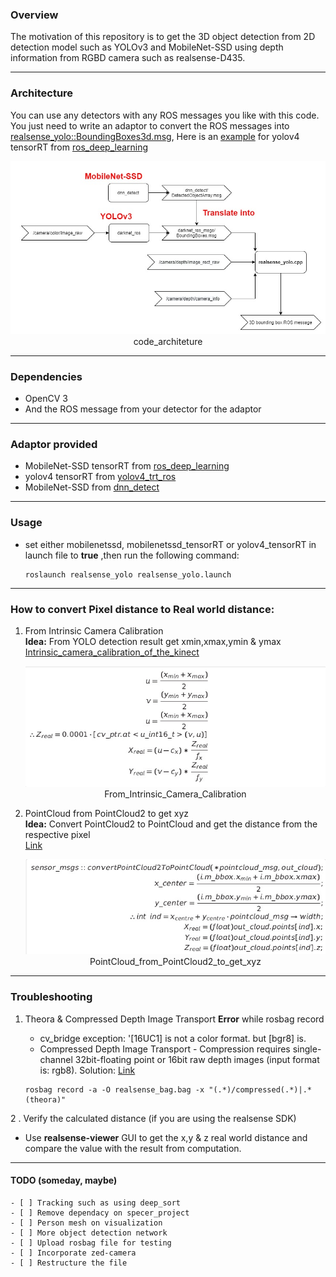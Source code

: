 ### Overview
The motivation of this repository is to get the 3D object detection from 2D detection model such as YOLOv3 and MobileNet-SSD using depth information from RGBD camera such as realsense-D435.

-------------
### Architecture
You can use any detectors with any ROS messages you like with this code. You just need to write an adaptor to convert the ROS messages into [realsense_yolo::BoundingBoxes3d.msg](msg/BoundingBoxes3d.msg), Here is an [example](yolov4_tensorRT_adaptor.cpp) for yolov4 tensorRT from  [ros_deep_learning](https://github.com/dusty-nv/ros_deep_learning)

<p align="center">
	<img src="doc/images/architecture.jpg">
	code_architeture
</p>

-------------

### Dependencies
* OpenCV 3
* And the ROS message from your detector for the adaptor 
-------------

### Adaptor provided
- MobileNet-SSD tensorRT from [ros_deep_learning](https://github.com/dusty-nv/ros_deep_learning)
- yolov4 tensorRT from [yolov4_trt_ros](https://github.com/indra4837/yolov4_trt_ros)
- MobileNet-SSD from [dnn_detect](https://github.com/UbiquityRobotics/dnn_detect)
-------------
### Usage
- set either mobilenetssd, mobilenetssd_tensorRT or yolov4_tensorRT in launch file to **true** ,then run the following command:</br>
	```console
	roslaunch realsense_yolo realsense_yolo.launch
	```
-------------
### How to convert Pixel distance to Real world distance:
 1. From Intrinsic Camera Calibration <br/>
	 **Idea:** From YOLO detection result get xmin,xmax,ymin & ymax </br>[Intrinsic_camera_calibration_of_the_kinect](https://vision.in.tum.de/data/datasets/rgbd-dataset/file_formats#intrinsic_camera_calibration_of_the_kinect)

	<p align="center">
		<img src="doc/images/From_Intrinsic_Camera_Calibration1.png">
		From_Intrinsic_Camera_Calibration
	</p>
	
 2. PointCloud from PointCloud2 to get xyz <br/>
	 **Idea:** Convert PointCloud2 to PointCloud and get the distance from the respective pixel <br/>
	 [Link](https://answers.ros.org/question/9239/reading-pointcloud2-in-c/) <br/>

	<p align="center">
		<img src="doc/images/PointCloud_from_PointCloud2_to_get_xyz1.png">
		PointCloud_from_PointCloud2_to_get_xyz
	</p>
-------------
### Troubleshooting
1. Theora & Compressed Depth Image Transport **Error** while rosbag record
	* cv_bridge exception: '[16UC1] is not a color format. but [bgr8] is.
	* Compressed Depth Image Transport - Compression requires single-channel 32bit-floating point or 16bit raw depth images (input format is: rgb8). 
	Solution: [Link](https://github.com/IntelRealSense/realsense-ros/issues/315#issuecomment-531382378)

	```
	rosbag record -a -O realsense_bag.bag -x "(.*)/compressed(.*)|.*(theora)"
	```
2 . Verify the calculated distance (if you are using the realsense SDK) <br/>
- Use **realsense-viewer** GUI to get the x,y & z real world distance and compare the value with the result from computation.

-------------
#### TODO (someday, maybe)
	- [ ] Tracking such as using deep_sort
	- [ ] Remove dependacy on specer_project 	
	- [ ] Person mesh on visualization
	- [ ] More object detection network 
	- [ ] Upload rosbag file for testing
	- [ ] Incorporate zed-camera
	- [ ] Restructure the file